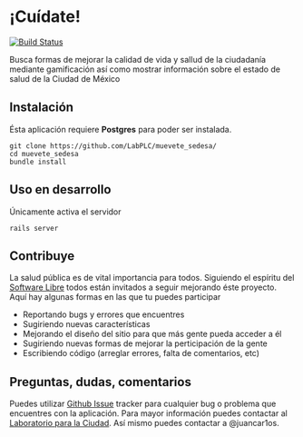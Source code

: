 # ¡Cuídate!

[![Build Status](https://travis-ci.org/LabPLC/muevete_sedesa.svg?branch=master)](https://travis-ci.org/LabPLC/muevete_sedesa)

Busca formas de mejorar la calidad de vida y sallud de la ciudadanía mediante gamificación así como mostrar información sobre el estado de salud de la Ciudad de México

## Instalación

Ésta aplicación requiere **Postgres** para poder ser instalada.

```
git clone https://github.com/LabPLC/muevete_sedesa/
cd muevete_sedesa
bundle install
```


## Uso en desarrollo

Únicamente activa el servidor

```
rails server
```

## Contribuye

La salud pública es de vital importancia para todos. Siguiendo el espíritu del [Software Libre](https://www.google.com.mx/search?q=espiritu&oq=espiritu&aqs=chrome..69i57j0l3.2953j0j1&sourceid=chrome&ie=UTF-8) todos están invitados a seguir mejorando éste proyecto. Aquí hay algunas formas en las que tu puedes participar

- Reportando bugs y errores que encuentres
- Sugiriendo nuevas características
- Mejorando el diseño del sitio para que más gente pueda acceder a él
- Sugiriendo nuevas formas de mejorar la perticipación de la gente
- Escribiendo código (arreglar errores, falta de comentarios, etc)


## Preguntas, dudas, comentarios

Puedes utilizar [Github Issue](https://github.com/LabPLC/muevete_sedesa/issues) tracker para cualquier bug o problema que encuentres con la aplicación. Para mayor información puedes contactar al [Laboratorio para la Ciudad](http://labplc.mx).  Así mismo puedes contactar a @juancar1os.

